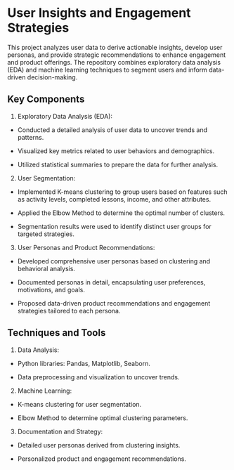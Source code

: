 # User Insights and Engagement Strategies

This project analyzes user data to derive actionable insights, develop user personas, and provide strategic recommendations to enhance engagement and product offerings. The repository combines exploratory data analysis (EDA) and machine learning techniques to segment users and inform data-driven decision-making.

## Key Components

1. Exploratory Data Analysis (EDA):

- Conducted a detailed analysis of user data to uncover trends and patterns.

- Visualized key metrics related to user behaviors and demographics.

- Utilized statistical summaries to prepare the data for further analysis.

2. User Segmentation:

- Implemented K-means clustering to group users based on features such as activity levels, completed lessons, income, and other attributes.

- Applied the Elbow Method to determine the optimal number of clusters.

- Segmentation results were used to identify distinct user groups for targeted strategies.

3. User Personas and Product Recommendations:

- Developed comprehensive user personas based on clustering and behavioral analysis.

- Documented personas in detail, encapsulating user preferences, motivations, and goals.

- Proposed data-driven product recommendations and engagement strategies tailored to each persona.

## Techniques and Tools

1. Data Analysis:

- Python libraries: Pandas, Matplotlib, Seaborn.

- Data preprocessing and visualization to uncover trends.

2. Machine Learning:

- K-means clustering for user segmentation.

- Elbow Method to determine optimal clustering parameters.

3. Documentation and Strategy:

- Detailed user personas derived from clustering insights.

- Personalized product and engagement recommendations.
